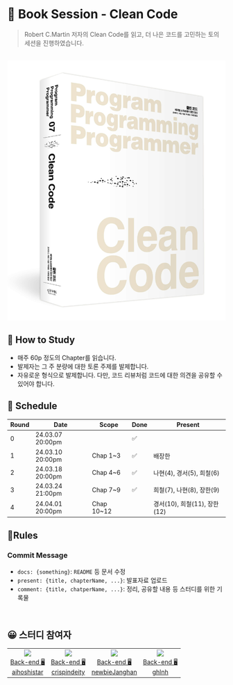 # 📖 Book Session - Clean Code
> Robert C.Martin 저자의 Clean Code를 읽고, 더 나은 코드를 고민하는 토의 세션을 진행하였습니다.

<br>
<img src=".assets/clean-code.png" alt="Clean Code" width="820">
</br>




## 🙌 How to Study
- 매주 60p 정도의 Chapter를 읽습니다.
- 발제자는 그 주 분량에 대한 토론 주제를 발제합니다.
- 자유로운 형식으로 발제합니다. 다만, 코드 리뷰처럼 코드에 대한 의견을 공유할 수 있어야 합니다.
  

## 📆 Schedule
|Round| Date             |Scope| Done | Present             |
|-----|------------------|-----|---|---------------------|
|0| 24.03.07 20:00pm | | ✅ |                     |
|1| 24.03.10 20:00pm | Chap 1~3 | ✅ | 배장한                 |
|2| 24.03.18 20:00pm | Chap 4~6 | ✅ | 나현(4), 경서(5), 희철(6) |
|3| 24.03.24 21:00pm | Chap 7~9 | ✅ | 희철(7), 나현(8), 장한(9) |
|4| 24.04.01 20:00pm | Chap 10~12 | | 경서(10), 희철(11), 장한(12) |


## 🚦Rules
### Commit Message
- `docs: {something}`: `README` 등 문서 수정
- `present: {title, chapterName, ...}`: 발표자료 업로드
- `comment: {title, chatperName, ...}`: 정리, 공유할 내용 등 스터디를 위한 기록물 

<br>

## 😀 스터디 참여자

<table>

<tr>
  <td align=center>
  <a href="https://github.com/aihoshistar">
  <img src="https://avatars.githubusercontent.com/u/45850400?v=4" width="100px"  />
  <br/>
  Back-end 🖥
  <br/>
  aihoshistar
  </a>
  </td>
 
  <td align=center>
  <a href="https://github.com/crispindeity">
  <img src="https://avatars.githubusercontent.com/u/78953393?v=4" width="100px"  />
  <br/>
  Back-end 🖥
  <br/>
  crispindeity
  </a>
  </td>
  
  <td align=center>
  <a href="https://github.com/newbieJanghan">
  <img src="https://avatars.githubusercontent.com/u/102276240?v=4" width="100px"  />
  <br/>
  Back-end 🖥
  <br/>
  newbieJanghan
  </a>
  </td>
  
  <td align=center>
  <a href="https://github.com/ghlnh">
  <img src="https://avatars.githubusercontent.com/u/110441894?v=4" width="100px"  />
  <br/>
  Back-end 🖥
  <br/>
  ghlnh
  </a>
  </td>
</tr>

  
</table>

</br>

